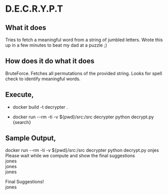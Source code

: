 # D.E.C.R.Y.P.T

## What it does

Tries to fetch a meaningful word from a string of jumbled letters. Wrote this up in a few minutes to beat my dad at a puzzle ;)   

## How does it do what it does

BruteForce. Fetches all permutations of the provided string. Looks for spell check to identify meaningful words.   

## Execute,

-   docker build -t decrypter .    
   
-   docker run --rm -ti -v ${pwd}/src:/src decrypter python decrypt.py {search}   

## Sample Output,

docker run --rm -ti -v ${pwd}/src:/src decrypter python decrypt.py onjes    
Please wait while we compute and show the final suggestions    
jones    
jones    
jones    
    
    
Final Suggestions!    
jones    
